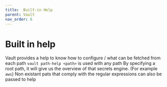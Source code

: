 ```yaml
---
title:  Built-in Help
parent: Vault
nav_order: 6
---
```


# Built in help

Vault provides a help to know how to configure / what can be fetched from each path
`vault path-help <path>` is used with any path
By specifying a root path, it will give us the overview of that secrets engine. (For example `aws`)
Non existant pats that comply with the regular expressions can also be passed to help